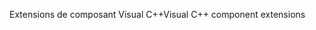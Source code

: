 <span data-ttu-id="cc5a9-101">Extensions de composant Visual C++</span><span class="sxs-lookup"><span data-stu-id="cc5a9-101">Visual C++ component extensions</span></span>